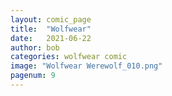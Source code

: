 ```yaml
---
layout: comic_page
title:  "Wolfwear"
date:   2021-06-22
author: bob
categories: wolfwear comic
image: "Wolfwear Werewolf_010.png"
pagenum: 9
---
```

